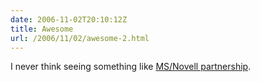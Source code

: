 ```yaml
---
date: 2006-11-02T20:10:12Z
title: Awesome
url: /2006/11/02/awesome-2.html
---
```


<p>I never think seeing something like <a href="http://www.novell.com/linux/microsoft/">MS/Novell partnership</a>.</p>

